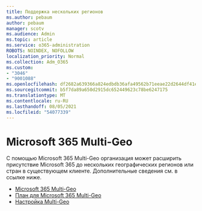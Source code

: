 ```yaml
---
title: Поддержка нескольких регионов
ms.author: pebaum
author: pebaum
manager: scotv
ms.audience: Admin
ms.topic: article
ms.service: o365-administration
ROBOTS: NOINDEX, NOFOLLOW
localization_priority: Normal
ms.collection: Adm_O365
ms.custom:
- "3046"
- "9001088"
ms.openlocfilehash: df2682a639366a824edbdb36afa49562b71eeae22d2644df41e7bc68490a4f75
ms.sourcegitcommit: b5f7da89a650d2915dc652449623c78be6247175
ms.translationtype: MT
ms.contentlocale: ru-RU
ms.lasthandoff: 08/05/2021
ms.locfileid: "54077339"
---
```

# <a name="microsoft-365-multi-geo"></a>Microsoft 365 Multi-Geo

С помощью Microsoft 365 Multi-Geo организация может расширить присутствие Microsoft 365 до нескольких географических регионов или стран в существующем клиенте. Дополнительные сведения см. в ссылке ниже.

- [Microsoft 365 Multi-Geo](https://docs.microsoft.com/office365/enterprise/office-365-multi-geo)
- [План для Microsoft 365 Multi-Geo](https://docs.microsoft.com/office365/enterprise/plan-for-multi-geo)
- [Настройка Multi-Geo](https://docs.microsoft.com/office365/enterprise/multi-geo-tenant-configuration)
